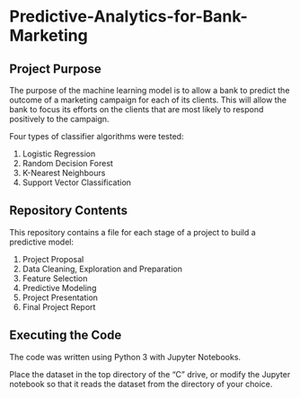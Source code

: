 # Predictive-Analytics-for-Bank-Marketing


## Project Purpose

The purpose of the machine learning model is to allow a bank to predict the outcome of a marketing campaign for each of its clients. This will allow the bank to focus its efforts on the clients that are most likely to respond positively to the campaign.

Four types of classifier algorithms were tested:
1.	Logistic Regression
2.	Random Decision Forest
3.	K-Nearest Neighbours
4.	Support Vector Classification


## Repository Contents

This repository contains a file for each stage of a project to build a predictive model:
1.	Project Proposal
2.	Data Cleaning, Exploration and Preparation
3.	Feature Selection
4.	Predictive Modeling
5.	Project Presentation
6.	Final Project Report


## Executing the Code

The code was written using Python 3 with Jupyter Notebooks.

Place the dataset in the top directory of the “C” drive, or modify the Jupyter notebook so that it reads the dataset from the directory of your choice.
